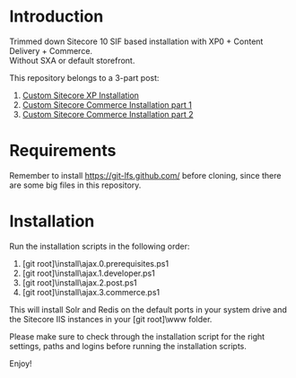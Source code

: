 # Introduction
Trimmed down Sitecore 10 SIF based installation with XP0 + Content Delivery + Commerce.  
Without SXA or default storefront.

This repository belongs to a 3-part post:  
1. [Custom Sitecore XP Installation](https://www.linkedin.com/pulse/sitecore-10-custom-topology-sif-thai-nguyen/)
2. [Custom Sitecore Commerce Installation part 1](https://www.linkedin.com/pulse/sitecore-10-commerce-custom-topology-sif-thai-nguyen/)
3. [Custom Sitecore Commerce Installation part 2](https://www.linkedin.com/pulse/sitecore-10-commerce-engine-custom-package-thai-nguyen/)

# Requirements
Remember to install https://git-lfs.github.com/ before cloning, since there are some big files in this repository.

# Installation
Run the installation scripts in the following order:

1. [git root]\install\ajax.0.prerequisites.ps1
2. [git root]\install\ajax.1.developer.ps1
3. [git root]\install\ajax.2.post.ps1
4. [git root]\install\ajax.3.commerce.ps1

This will install Solr and Redis on the default ports in your system drive and the Sitecore IIS instances in your [git root]\www folder.

Please make sure to check through the installation script for the right settings, paths and logins before running the installation scripts.

Enjoy!